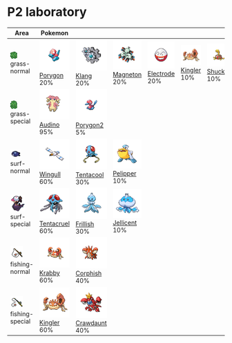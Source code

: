 # P2 laboratory

| Area                                                                             | Pokemon                                                                                            | &nbsp;                                                                                           | &nbsp;                                                                                           | &nbsp;                                                                                           | &nbsp;                                                                                       | &nbsp;                                                                                       |
| -------------------------------------------------------------------------------- | -------------------------------------------------------------------------------------------------- | ------------------------------------------------------------------------------------------------ | ------------------------------------------------------------------------------------------------ | ------------------------------------------------------------------------------------------------ | -------------------------------------------------------------------------------------------- | -------------------------------------------------------------------------------------------- |
| ![grass-normal](../../img/items/grass-normal.png)<br/>grass-normal<br/>          | ![porygon](../../img/pokemon/137.png) <br/>[Porygon](/blaze-black-wiki/pokemon/137) <br/>20%       | ![klang](../../img/pokemon/600.png) <br/>[Klang](/blaze-black-wiki/pokemon/600) <br/>20%         | ![magneton](../../img/pokemon/082.png) <br/>[Magneton](/blaze-black-wiki/pokemon/082) <br/>20%   | ![electrode](../../img/pokemon/101.png) <br/>[Electrode](/blaze-black-wiki/pokemon/101) <br/>20% | ![kingler](../../img/pokemon/099.png) <br/>[Kingler](/blaze-black-wiki/pokemon/099) <br/>10% | ![shuckle](../../img/pokemon/213.png) <br/>[Shuckle](/blaze-black-wiki/pokemon/213) <br/>10% |
| ![grass-special](../../img/items/grass-special.png)<br/>grass-special<br/>       | ![audino](../../img/pokemon/531.png) <br/>[Audino](/blaze-black-wiki/pokemon/531) <br/>95%         | ![porygon2](../../img/pokemon/233.png) <br/>[Porygon2](/blaze-black-wiki/pokemon/233) <br/>5%    |
| ![surf-normal](../../img/items/surf-normal.png)<br/>surf-normal<br/>             | ![wingull](../../img/pokemon/278.png) <br/>[Wingull](/blaze-black-wiki/pokemon/278) <br/>60%       | ![tentacool](../../img/pokemon/072.png) <br/>[Tentacool](/blaze-black-wiki/pokemon/072) <br/>30% | ![pelipper](../../img/pokemon/279.png) <br/>[Pelipper](/blaze-black-wiki/pokemon/279) <br/>10%   |
| ![surf-special](../../img/items/surf-special.png)<br/>surf-special<br/>          | ![tentacruel](../../img/pokemon/073.png) <br/>[Tentacruel](/blaze-black-wiki/pokemon/073) <br/>60% | ![frillish](../../img/pokemon/592.png) <br/>[Frillish](/blaze-black-wiki/pokemon/592) <br/>30%   | ![jellicent](../../img/pokemon/593.png) <br/>[Jellicent](/blaze-black-wiki/pokemon/593) <br/>10% |
| ![fishing-normal](../../img/items/fishing-normal.png)<br/>fishing-normal<br/>    | ![krabby](../../img/pokemon/098.png) <br/>[Krabby](/blaze-black-wiki/pokemon/098) <br/>60%         | ![corphish](../../img/pokemon/341.png) <br/>[Corphish](/blaze-black-wiki/pokemon/341) <br/>40%   |
| ![fishing-special](../../img/items/fishing-special.png)<br/>fishing-special<br/> | ![kingler](../../img/pokemon/099.png) <br/>[Kingler](/blaze-black-wiki/pokemon/099) <br/>60%       | ![crawdaunt](../../img/pokemon/342.png) <br/>[Crawdaunt](/blaze-black-wiki/pokemon/342) <br/>40% |